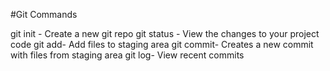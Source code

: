 #Git Commands

git init - Create a new git repo
git status - View the changes to your project code
git add- Add files to staging area
git commit- Creates a new commit with files from staging area
git log- View recent commits